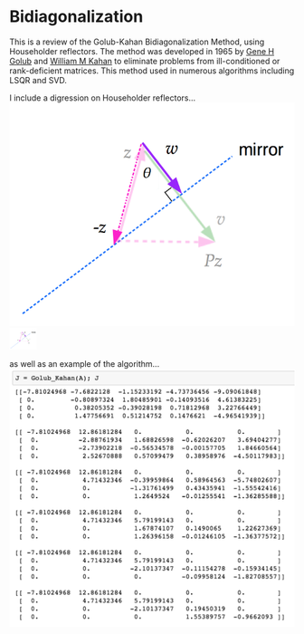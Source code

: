 # Bidiagonalization
This is a review of the Golub-Kahan Bidiagonalization Method, using Householder reflectors. The method was developed in 1965 by [Gene H Golub](https://en.wikipedia.org/wiki/Gene_H._Golub) and [William M Kahan](https://en.wikipedia.org/wiki/William_Kahan) to eliminate problems from ill-conditioned or rank-deficient matrices. This method used in numerous algorithms including LSQR and SVD. 


I include a digression on Householder reflectors...
![test](/images/reflector3.png)
<img src="/images/reflector3.png" width="48">

as well as an example of the algorithm...
![b](/images/matrix_example.png)<!-- .element height="20%" width="30%" -->

